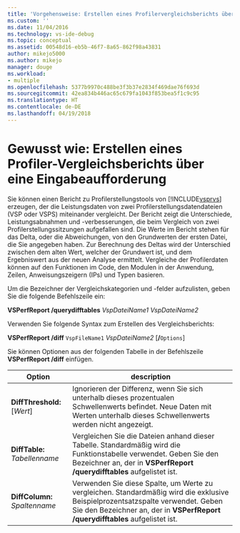 ```yaml
---
title: 'Vorgehensweise: Erstellen eines Profilervergleichsberichts über eine Eingabeaufforderung | Microsoft-Dokumentation'
ms.custom: ''
ms.date: 11/04/2016
ms.technology: vs-ide-debug
ms.topic: conceptual
ms.assetid: 00548d16-eb5b-46f7-8a65-862f98a43831
author: mikejo5000
ms.author: mikejo
manager: douge
ms.workload:
- multiple
ms.openlocfilehash: 5377b9970c488be3f3b37e2834f469dae76f693d
ms.sourcegitcommit: 42ea834b446ac65c679fa1043f853bea5f1c9c95
ms.translationtype: HT
ms.contentlocale: de-DE
ms.lasthandoff: 04/19/2018
---
```

# <a name="how-to-create-a-profiler-comparison-report-from-a-command-prompt"></a>Gewusst wie: Erstellen eines Profiler-Vergleichsberichts über eine Eingabeaufforderung
Sie können einen Bericht zu Profilerstellungstools von [!INCLUDE[vsprvs](../code-quality/includes/vsprvs_md.md)] erzeugen, der die Leistungsdaten von zwei Profilerstellungsdatendateien (VSP oder VSPS) miteinander vergleicht. Der Bericht zeigt die Unterschiede, Leistungsabnahmen und -verbesserungen, die beim Vergleich von zwei Profilerstellungssitzungen aufgefallen sind. Die Werte im Bericht stehen für das Delta, oder die Abweichungen, von den Grundwerten der ersten Datei, die Sie angegeben haben. Zur Berechnung des Deltas wird der Unterschied zwischen dem alten Wert, welcher der Grundwert ist, und dem Ergebniswert aus der neuen Analyse ermittelt. Vergleiche der Profilerdaten können auf den Funktionen im Code, den Modulen in der Anwendung, Zeilen, Anweisungszeigern (IPs) und Typen basieren.  
  
 Um die Bezeichner der Vergleichskategorien und -felder aufzulisten, geben Sie die folgende Befehlszeile ein:  
  
 **VSPerfReport /querydifftables** *VspDateiName1* *VspDateiName2*  
  
 Verwenden Sie folgende Syntax zum Erstellen des Vergleichsberichts:  
  
 **VSPerfReport /diff** `VspFileName1` *VspDateiName2* [**/**`Options`]  
  
 Sie können Optionen aus der folgenden Tabelle in der Befehlszeile **VSPerfReport /diff** einfügen.  
  
|Option|description|  
|------------|-----------------|  
|**DiffThreshold:**[*Wert*]|Ignorieren der Differenz, wenn Sie sich unterhalb dieses prozentualen Schwellenwerts befindet. Neue Daten mit Werten unterhalb dieses Schwellenwerts werden nicht angezeigt.|  
|**DiffTable:** *Tabellenname*|Vergleichen Sie die Dateien anhand dieser Tabelle. Standardmäßig wird die Funktionstabelle verwendet. Geben Sie den Bezeichner an, der in **VSPerfReport /querydifftables** aufgelistet ist.|  
|**DiffColumn:** *Spaltenname*|Verwenden Sie diese Spalte, um Werte zu vergleichen. Standardmäßig wird die exklusive Beispielprozentsatzspalte verwendet. Geben Sie den Bezeichner an, der in **VSPerfReport /querydifftables** aufgelistet ist.|